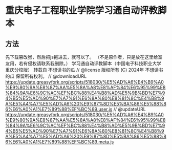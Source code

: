 # 重庆电子工程职业学院学习通自动评教脚本
## 方法
先下载篡改猴，然后把js拖进去，就可以了。
（不是原作者，只是放在这里给室友用，若有侵权请联系我删除。）
学习通自动评教脚本（中国电子科技职业大学 重庆分校版）  转载自 不想读书的瓜
// @license      版权所有 (C) 2024年 不想读书的瓜 保留所有权利。
// @downloadURL https://update.greasyfork.org/scripts/518030/%E5%AD%A6%E4%B9%A0%E9%80%9A%E8%87%AA%E5%8A%A8%E8%AF%84%E6%95%99%E8%84%9A%E6%9C%AC%EF%BC%88%E4%B8%AD%E5%9B%BD%E7%94%B5%E5%AD%90%E7%A7%91%E6%8A%80%E8%81%8C%E4%B8%9A%E5%A4%A7%E5%AD%A6%20%E9%87%8D%E5%BA%86%E5%88%86%E6%A0%A1%E7%89%88%EF%BC%89.user.js
// @updateURL https://update.greasyfork.org/scripts/518030/%E5%AD%A6%E4%B9%A0%E9%80%9A%E8%87%AA%E5%8A%A8%E8%AF%84%E6%95%99%E8%84%9A%E6%9C%AC%EF%BC%88%E4%B8%AD%E5%9B%BD%E7%94%B5%E5%AD%90%E7%A7%91%E6%8A%80%E8%81%8C%E4%B8%9A%E5%A4%A7%E5%AD%A6%20%E9%87%8D%E5%BA%86%E5%88%86%E6%A0%A1%E7%89%88%EF%BC%89.meta.js
